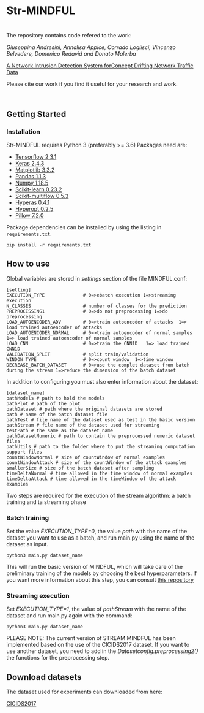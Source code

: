 # Str-MINDFUL
# 

The repository contains code refered to the work:

_Giuseppina Andresini, Annalisa Appice, Corrado Loglisci, Vincenzo Belvedere, Domenico Redavid and Donato Malerba_

[A Network Intrusion Detection System forConcept Drifting Network Traffic Data](https://github.com/gsndr/Str-MINDFUL) 

Please cite our work if you find it useful for your research and work.
```
 
```
## Getting Started 

### Installation
Str-MINDFUL requires Python 3 (preferably >= 3.6) 
Packages need are:

* [Tensorflow 2.3.1](https://www.tensorflow.org/) 
* [Keras 2.4.3](https://github.com/keras-team/keras)
* [Matplotlib 3.3.2](https://matplotlib.org/)
* [Pandas 1.1.3](https://pandas.pydata.org/)
* [Numpy 1.18.5](https://www.numpy.org/)
* [Scikit-learn 0.23.2](https://scikit-learn.org/stable/)
* [Scikit-multiflow 0.5.3](https://scikit-multiflow.github.io/)
* [Hyperas 0.4.1](https://github.com/maxpumperla/hyperas)
* [Hyperopt 0.2.5](https://github.com/hyperopt/hyperopt)
* [Pillow 7.2.0](https://pillow.readthedocs.io/en/stable/)

Package dependencies can be installed by using the listing in `requirements.txt`. 

```shell 
pip install -r requirements.txt
```

## How to use
Global variables are stored in  *settings* section of the file MINDFUL.conf: 

    [setting]
    EXECUTION_TYPE              # 0=>ebatch execution 1=>streaming execution
    N_CLASSES                   # number of classes for the prediction
    PREPROCESSING1              # 0=>do not preprocessing 1=>do preprocessing
    LOAD_AUTOENCODER_ADV        # 0=>train autoencoder of attacks  1=> load trained autoencoder of attacks
    LOAD_AUTOENCODER_NORMAL     # 0=>train autoencoder of normal samples  1=> load trained autoencoder of normal samples
    LOAD_CNN                    # 0=>train the CNN1D   1=> load trained CNN1D
    VALIDATION_SPLIT            # split train/validation
    WINDOW_TYPE                 # 0=>count window  1=>time window
    DECREASE_BATCH_DATASET      # 0=>use the complet dataset from batch during the stream 1=>reduce the dimension of the batch dataset
    
In addition to configuring you must also enter information about the dataset:

    [dataset_name]
    pathModels # path to hold the models
    pathPlot # path of the plot 
    pathDataset # path where the original datasets are stored
    path # name of the batch dataset file
    pathTest # file name of the dataset used as test in the basic version
    pathStream # file name of the dataset used for streaming
    testPath # the same as the dataset name
    pathDatasetNumeric # path to contain the preprocessed numeric dataset files
    pathUtils # path to the folder where to put the streaming computation support files
    countWindowNormal # size of countWindow of normal examples
    countWindowAttack # size of the countWindow of the attack examples
    smallerSize # size of the batch dataset after sampling
    timeDeltaNormal # time allowed in the time window of normal examples
    timeDeltaAttack # time allowed in the timeWindow of the attack examples
    
Two steps are required for the execution of the stream algorithm: a batch training and ta streaming phase

### Batch training

Set the value *EXECUTION_TYPE=0*, the value *path* with the name of the dataset you want to use as a batch, and run main.py using the name of the dataset as input.

    python3 main.py dataset_name

This will run the basic version of MINDFUL, which will take care of the preliminary training of the models by choosing the best hyperparameters. If you want more information about this step, you can consult [this repository](https://github.com/gsndr/MINDFUL)

### Streaming execution

Set *EXECUTION_TYPE=1*, the value of *pathStream* with the name of the dataset and run main.py again with the command:

    python3 main.py dataset_name

PLEASE NOTE: The current version of STREAM MINDFUL has been implemented based on the use of the CICIDS2017 dataset. If you want to use another dataset, you need to add in the *Datasetconfig.preprocessing2()* the functions for the preprocessing  step.


## Download datasets
The dataset used for experiments can downloaded from here:

[CICIDS2017](hhttps://drive.google.com/file/d/1ENI6gvSH48-QOvppVTdtzJZhRSHPtCIJ/view?usp=sharing)
